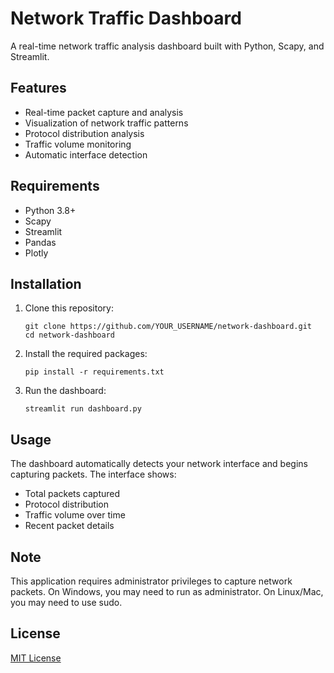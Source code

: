 # Network Traffic Dashboard

A real-time network traffic analysis dashboard built with Python, Scapy, and Streamlit.

## Features

- Real-time packet capture and analysis
- Visualization of network traffic patterns
- Protocol distribution analysis
- Traffic volume monitoring
- Automatic interface detection

## Requirements

- Python 3.8+
- Scapy
- Streamlit
- Pandas
- Plotly

## Installation

1. Clone this repository:
   ```
   git clone https://github.com/YOUR_USERNAME/network-dashboard.git
   cd network-dashboard
   ```

2. Install the required packages:
   ```
   pip install -r requirements.txt
   ```

3. Run the dashboard:
   ```
   streamlit run dashboard.py
   ```

## Usage

The dashboard automatically detects your network interface and begins capturing packets. The interface shows:

- Total packets captured
- Protocol distribution
- Traffic volume over time
- Recent packet details

## Note

This application requires administrator privileges to capture network packets. On Windows, you may need to run as administrator. On Linux/Mac, you may need to use sudo.

## License

[MIT License](LICENSE)